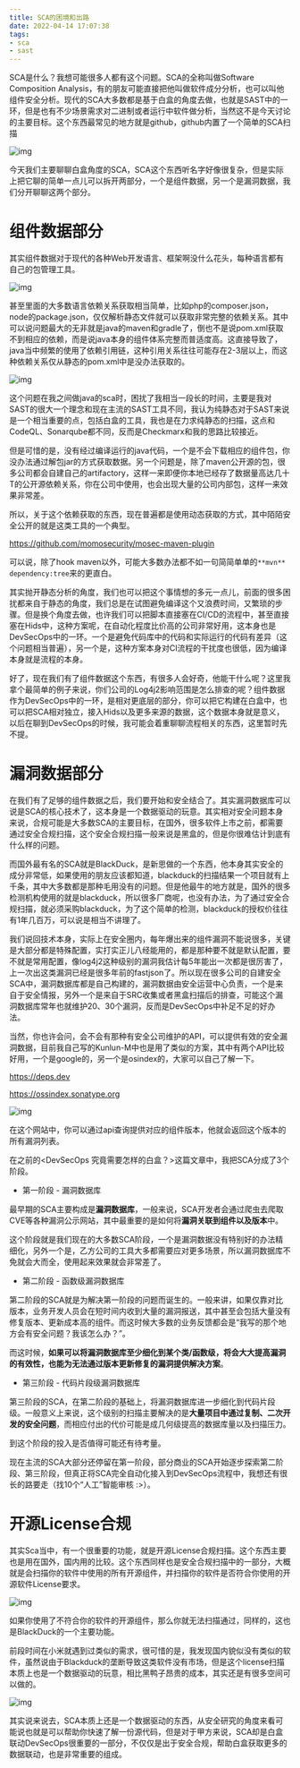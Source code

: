 ```yaml
---
title: SCA的困境和出路
date: 2022-04-14 17:07:38
tags:
- sca
- sast
---
```


SCA是什么？我想可能很多人都有这个问题。SCA的全称叫做Software Composition Analysis，有的朋友可能直接把他叫做软件成分分析，也可以叫他组件安全分析。现代的SCA大多数都是基于白盒的角度去做，也就是SAST中的一环，但是也有不少场景需求对二进制或者运行中软件做分析，当然这不是今天讨论的主要目标。这个东西最常见的地方就是github，github内置了一个简单的SCA扫描

![img](https://lorexxar-blog.oss-cn-shanghai.aliyuncs.com/blog/20220414170856.png)



今天我们主要聊聊白盒角度的SCA，SCA这个东西听名字好像很复杂，但是实际上把它聊的简单一点儿可以拆开两部分，一个是组件数据，另一个是漏洞数据，我们分开聊聊这两个部分。

<!--more-->



# 组件数据部分



其实组件数据对于现代的各种Web开发语言、框架啊没什么花头，每种语言都有自己的包管理工具。

![img](https://lorexxar-blog.oss-cn-shanghai.aliyuncs.com/blog/20220414170901.png)

甚至里面的大多数语言依赖关系获取相当简单，比如php的composer.json，node的package.json，仅仅解析静态文件就可以获取非常完整的依赖关系。其中可以说问题最大的无非就是java的maven和gradle了，倒也不是说pom.xml获取不到相应的依赖，而是说java本身的组件体系完整而普适度高。这直接导致了，java当中频繁的使用了依赖引用链，这种引用关系往往可能存在2-3层以上，而这种依赖关系仅从静态的pom.xml中是没办法获取的。

![img](https://lorexxar-blog.oss-cn-shanghai.aliyuncs.com/blog/20220414170904.png)

这个问题在我之间做java的sca时，困扰了我相当一段长的时间，主要是我对SAST的很大一个理念和现在主流的SAST工具不同，我认为纯静态对于SAST来说是一个相当重要的点，包括白盒的工具，我也是在力求纯静态的扫描，这点和CodeQL、Sonarqube都不同，反而是Checkmarx和我的思路比较接近。

但是可惜的是，没有经过编译运行的java代码，一个是不会下载相应的组件包，你没办法通过解包jar的方式获取数据。另一个问题是，除了maven公开源的包，很多公司都会自建自己的artifactory，这样一来即便你本地已经存了数据量高达几十T的公开源依赖关系，你在公司中使用，也会出现大量的公司内部包，这样一来效果非常差。

所以，关于这个依赖获取的东西，现在普遍都是使用动态获取的方式，其中陌陌安全公开的就是这类工具的一个典型。

https://github.com/momosecurity/mosec-maven-plugin

可以说，除了hook maven以外，可能大多数办法都不如一句简简单单的`**mvn** dependency:tree`来的更直白。

其实抛开静态分析的角度，我们也可以把这个事情想的多元一点儿，前面的很多困扰都来自于静态的角度，我们总是在试图避免编译这个又浪费时间，又繁琐的步骤。但是换个角度去做，也许我们可以把脚本直接塞在CI/CD的流程中，甚至直接塞在Hids中，这种方案呢，在自动化程度比价高的公司非常好用，这本身也是DevSecOps中的一环。一个是避免代码库中的代码和实际运行的代码有差异（这个问题相当普遍），另一个是，这种方案本身对CI流程的干扰度也很低，因为编译本身就是流程的本身。



好了，现在我们有了组件数据这个东西，有很多人会好奇，他能干什么呢？这里我拿个最简单的例子来说，你们公司的Log4j2影响范围是怎么排查的呢？组件数据作为DevSecOps中的一环，是相对更底层的部分，你可以把它构建在白盒中，也可以把SCA相对独立，接入Hids以及更多来源的数据，这个数据本身就是意义，以后在聊到DevSecOps的时候，我可能会着重聊聊流程相关的东西，这里暂时先不提。



# 漏洞数据部分



在我们有了足够的组件数据之后，我们要开始和安全结合了。其实漏洞数据库可以说是SCA的核心技术了，这本身是一个数据驱动的玩意。其实相对安全问题本身来说，合规可能是大多数SCA的主要目标，在国外，很多软件上市之前，都需要通过安全合规扫描，这个安全合规扫描一般来说是黑盒的，但是你很难估计到底有什么样的问题。

而国外最有名的SCA就是BlackDuck，是新思做的一个东西，他本身其实安全的成分非常低，如果使用的朋友应该都知道，blackduck的扫描结果一个项目就有上千条，其中大多数都是那种毛用没有的问题。但是他最牛的地方就是，国外的很多检测机构使用的就是blackduck，所以很多厂商呢，也没有办法，为了通过安全合规扫描，就必须采购blackduck，为了这个简单的检测，blackduck的授权价往往有1年几百万，可以说是相当不讲理了。

我们说回技术本身，实际上在安全圈内，每年爆出来的组件漏洞不能说很多，关键是大部分都是特殊配置，实打实正儿八经能用的，都是那种要不就是默认配置，要不就是常用配置，像log4j2这种级别的漏洞我估计每5年能出一次都是很厉害了，上一次出这类漏洞已经是很多年前的fastjson了。所以现在很多公司的自建安全SCA中，漏洞数据库都是自己构建的，漏洞数据由安全运营中心负责，一个是来自于安全情报，另外一个是来自于SRC收集或者黑盒扫描后的排查，可能这个漏洞数据库常年也就维护20、30个漏洞，反而是DevSecOps中补足不足的好办法。

当然，你也许会问，会不会有那种有安全公司维护的API，可以提供有效的安全漏洞数据，目前我自己写的Kunlun-M中也是用了类似的方案，其中有两个API比较好用，一个是google的，另一个是osindex的，大家可以自己了解一下。

https://deps.dev

https://ossindex.sonatype.org

![img](https://lorexxar-blog.oss-cn-shanghai.aliyuncs.com/blog/20220414170920.png)

在这个网站中，你可以通过api查询提供对应的组件版本，他就会返回这个版本的所有漏洞列表。



在之前的<DevSecOps 究竟需要怎样的白盒？>这篇文章中，我把SCA分成了3个阶段。

- 第一阶段 - 漏洞数据库

最早期的SCA主要构成是**漏洞数据库**，一般来说，SCA开发者会通过爬虫去爬取CVE等各种漏洞公示网站，其中最重要的是如何将**漏洞关联到组件以及版本**中。

这个阶段就是我们现在的大多数SCA阶段，一个是漏洞数据没有特别好的办法精细化，另外一个是，乙方公司的工具大多都需要应对更多场景，所以漏洞数据库不免就会大而全，使用起来效果就会非常差了。



- 第二阶段 - 函数级漏洞数据库

第二阶段的SCA就是为解决第一阶段的问题而诞生的。一般来讲，如果仅靠对比版本，业务开发人员会在短时间内收到大量的漏洞报送，其中甚至会包括大量没有修复版本、更新成本高的组件。而这时候大多数的业务反馈都会是“我写的那个地方会有安全问题？我该怎么办？”。

而这时候，**如果可以将漏洞数据库至少细化到某个类/函数级，将会大大提高漏洞的有效性，也能为无法通过版本更新修复的漏洞提供解决方案**。



- 第三阶段 - 代码片段级漏洞数据库

第三阶段的SCA，在第二阶段的基础上，将漏洞数据库进一步细化到代码片段级。一般意义上来说，这个级别的扫描主要解决的是**大量项目中通过复制、二次开发的安全问题**，而相应付出的代价可能是成几何级提高的数据库量以及扫描压力。

到这个阶段的投入是否值得可能还有待考量。

现在主流的SCA大部分还停留在第一阶段，部分商业的SCA开始逐步探索第二阶段、第三阶段，但真正将SCA完全自动化接入到DevSecOps流程中，我想还有很长的路要走（找10个“人工”智能审核 :>）。



# 开源License合规



其实Sca当中，有一个很重要的功能，就是开源License合规扫描。这个东西主要也是用在国外，国内用的比较。这个东西同样也是安全合规扫描中的一部分，大概就是会扫描你的软件中使用的所有开源组件，并扫描你的软件是否符合你使用的开源软件License要求。



![img](https://lorexxar-blog.oss-cn-shanghai.aliyuncs.com/blog/20220414170931.webp)

如果你使用了不符合你的软件的开源组件，那么你就无法扫描通过，同样的，这也是BlackDuck的一个主要功能。



前段时间在小米就遇到过类似的需求，很可惜的是，我发现国内貌似没有类似的软件，虽然说由于Blackduck的垄断导致这类软件没有市场，但是这个license扫描本质上也是一个数据驱动的玩意，相比黑鸭子昂贵的成本，其实还是有很多空间可以做的。

![img](https://lorexxar-blog.oss-cn-shanghai.aliyuncs.com/blog/20220414170936.png)



其实说来说去，SCA本质上还是一个数据驱动的东西，从安全研究的角度来看可能说也就是可以帮助你快速了解一份源代码，但是对于甲方来说，SCA却是白盒联动DevSecOps很重要的一部分，不仅仅是出于安全合规，帮助白盒获取更多的数据联动，也是非常重要的组成。

